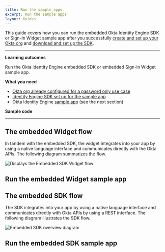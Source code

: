```yaml
---
title: Run the sample apps
excerpt: Run the sample apps
layout: Guides
---
```


<ApiLifecycle access="ie" />

This guide covers how you can run the embedded Okta Identity Engine SDK or Sign-In Widget sample app after you successfully [create and set up your Okta org](/docs/guides/oie-embedded-common-org-setup/) and [download and set up the SDK](/docs/guides/oie-embedded-common-download-setup-app).

---

**Learning outcomes**

Run the Okta Identity Engine embedded SDK or embedded Sign-In Widget sample app.

**What you need**

* [Okta org already configured for a password only use case](/docs/guides/oie-embedded-common-org-setup/#set-up-your-okta-org-for-a-password-factor-only-use-case)
* [Identity Engine SDK set up for the sample app](/docs/guides/oie-embedded-common-download-setup-app/)
* Okta Identity Engine [sample app](#sample-code) (see the next section)

**Sample code**

<StackSnippet snippet="samplecode" />

---

## The embedded Widget flow

In tandem with the embedded SDK, the widget integrates into your app by using a native language interface and communicates directly with the Okta APIs. The following diagram summarizes the flow.

<div class="three-quarter">

![Displays the Embedded SDK Widget flow](/img/oie-embedded-sdk/embedded-widget-overview.png)

</div>

## Run the embedded Widget sample app

<StackSnippet snippet="runwidgetapp" />

## The embedded SDK flow

The SDK integrates into your app by using a native language interface and communicates directly with Okta APIs by using a REST interface. The following diagram illustrates the SDK flow.

<div class="three-quarter">

![Embedded SDK overview diagram](/img/oie-embedded-sdk/embedded-sdk-overview.png)

</div>

## Run the embedded SDK sample app

<StackSnippet snippet="runsdkapp" />

